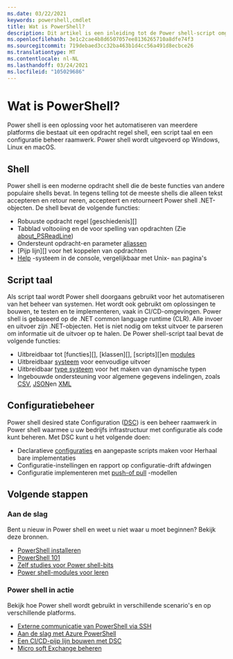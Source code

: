 ```yaml
---
ms.date: 03/22/2021
keywords: powershell,cmdlet
title: Wat is PowerShell?
description: Dit artikel is een inleiding tot de Power shell-script omgeving en de bijbehorende functies.
ms.openlocfilehash: 3e1c2cae4b8d6507057ee8136265710a8dfe74f3
ms.sourcegitcommit: 719debaed3cc32ba463b1d4cc56a491d8ecbce26
ms.translationtype: MT
ms.contentlocale: nl-NL
ms.lasthandoff: 03/24/2021
ms.locfileid: "105029686"
---
```

# <a name="what-is-powershell"></a>Wat is PowerShell?

Power shell is een oplossing voor het automatiseren van meerdere platforms die bestaat uit een opdracht regel shell, een script taal en een configuratie beheer raamwerk. Power shell wordt uitgevoerd op Windows, Linux en macOS.

## <a name="shell"></a>Shell

Power shell is een moderne opdracht shell die de beste functies van andere populaire shells bevat. In tegens telling tot de meeste shells die alleen tekst accepteren en retour neren, accepteert en retourneert Power shell .NET-objecten. De shell bevat de volgende functies:

- Robuuste opdracht regel [geschiedenis][]
- Tabblad voltooiing en de voor spelling van opdrachten (Zie [about_PSReadLine][])
- Ondersteunt opdracht-en parameter [aliassen][]
- [Pijp lijn][] voor het koppelen van opdrachten
- [Help][] -systeem in de console, vergelijkbaar met Unix- `man` pagina's

## <a name="scripting-language"></a>Script taal

Als script taal wordt Power shell doorgaans gebruikt voor het automatiseren van het beheer van systemen. Het wordt ook gebruikt om oplossingen te bouwen, te testen en te implementeren, vaak in CI/CD-omgevingen. Power shell is gebaseerd op de .NET common language runtime (CLR). Alle invoer en uitvoer zijn .NET-objecten. Het is niet nodig om tekst uitvoer te parseren om informatie uit de uitvoer op te halen. De Power shell-script taal bevat de volgende functies:

- Uitbreidbaar tot [functies][], [klassen][], [scripts][]en [modules][]
- Uitbreidbaar [systeem][formatting] voor eenvoudige uitvoer
- Uitbreidbaar [type systeem][types] voor het maken van dynamische typen
- Ingebouwde ondersteuning voor algemene gegevens indelingen, zoals [CSV][], [JSON][]en [XML][]

## <a name="configuration-management"></a>Configuratiebeheer

Power shell desired state Configuration ([DSC][]) is een beheer raamwerk in Power shell waarmee u uw bedrijfs infrastructuur met configuratie als code kunt beheren. Met DSC kunt u het volgende doen:

- Declaratieve [configuraties][] en aangepaste scripts maken voor Herhaal bare implementaties
- Configuratie-instellingen en rapport op configuratie-drift afdwingen
- Configuratie implementeren met [push-of pull][push-pull] -modellen

## <a name="next-steps"></a>Volgende stappen

### <a name="getting-started"></a>Aan de slag

Bent u nieuw in Power shell en weet u niet waar u moet beginnen? Bekijk deze bronnen.

- [PowerShell installeren][install]
- [PowerShell 101][PS101]
- [Zelf studies voor Power shell-bits][tutorials]
- [Power shell-modules voor leren][learn]

### <a name="powershell-in-action"></a>Power shell in actie

Bekijk hoe Power shell wordt gebruikt in verschillende scenario's en op verschillende platforms.

- [Externe communicatie van PowerShell via SSH][remoting]
- [Aan de slag met Azure PowerShell][azure]
- [Een CI/CD-pijp lijn bouwen met DSC][devops]
- [Micro soft Exchange beheren][exchange]

<!-- link references -->

[transactie]: /powershell/module/microsoft.powershell.core/about/about_history
[about_PSReadLine]: /powershell/module/psreadline/about/about_psreadline
[aliassen]: /powershell/module/microsoft.powershell.core/about/about_aliases
[Pijplijn]: /powershell/module/microsoft.powershell.core/about/about_pipelines
[Help]: /powershell/module/microsoft.powershell.core/get-help
[modules]: /powershell/module/microsoft.powershell.core/about/about_modules
[vervullen]: /powershell/module/microsoft.powershell.core/about/about_functions_advanced
[instructeur]: /powershell/module/microsoft.powershell.core/about/about_classes
[scriptmap]: /powershell/module/microsoft.powershell.core/about/about_scripts
[formatting]: /powershell/module/microsoft.powershell.core/about/about_format.ps1xml
[types]: /powershell/module/microsoft.powershell.core/about/about_types.ps1xml
[CSV]: /powershell/module/microsoft.powershell.utility/convertfrom-csv
[JSON]: /powershell/module/microsoft.powershell.utility/convertfrom-json
[XML]: /powershell/module/microsoft.powershell.utility/convertto-xml
[configuraties]: /powershell/scripting/dsc/configurations/configurations
[DSC]: /powershell/scripting/dsc/overview/dscforengineers
[push-pull]: /powershell/scripting/dsc/pull-server/enactingconfigurations
[install]: /powershell/scripting/install/installing-powershell
[PS101]: /powershell/scripting/learn/ps101/00-introduction
[tutorials]: /powershell/scripting/learn/tutorials/00-introduction
[learn]: /learn/browse/?terms=PowerShell
[azure]: /powershell/azure/get-started-azureps
[devops]: /azure/devops/pipelines/release/dsc-cicd
[exchange]: /powershell/exchange/exchange-management-shell
[remoting]: /powershell/scripting/learn/remoting/ssh-remoting-in-powershell-core
